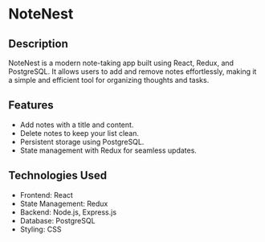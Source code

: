 # NoteNest

## Description

NoteNest is a modern note-taking app built using React, Redux, and PostgreSQL. It allows users to add and remove notes effortlessly, making it a simple and efficient tool for organizing thoughts and tasks.

## Features

- Add notes with a title and content.
- Delete notes to keep your list clean.
- Persistent storage using PostgreSQL.
- State management with Redux for seamless updates.

## Technologies Used

- Frontend: React
- State Management: Redux
- Backend: Node.js, Express.js
- Database: PostgreSQL
- Styling: CSS 

